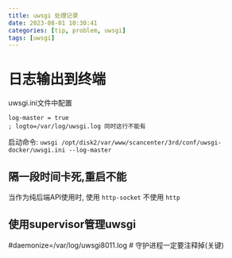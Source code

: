 ```yaml
---
title: uwsgi 处理记录
date: 2023-08-01 10:30:41
categories: [tip, problem, uwsgi]
tags: [uwsgi]
---
```


# 日志输出到终端

uwsgi.ini文件中配置
```
log-master = true
; logto=/var/log/uwsgi.log 同时这行不能有
```
启动命令: `uwsgi /opt/disk2/var/www/scancenter/3rd/conf/uwsgi-docker/uwsgi.ini --log-master`

## 隔一段时间卡死,重启不能
当作为纯后端API使用时, 使用 `http-socket` 不使用 `http` 

## 使用supervisor管理uwsgi
#daemonize=/var/log/uwsgi8011.log   #  守护进程一定要注释掉(关键)
